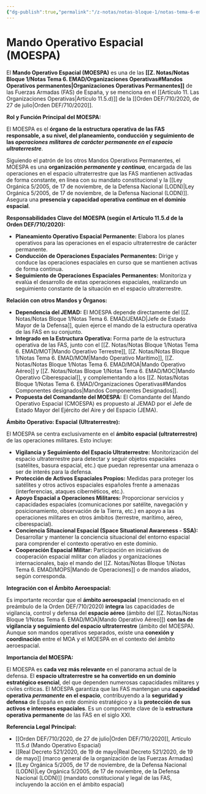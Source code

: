 ```yaml
---
{"dg-publish":true,"permalink":"/z-notas/notas-bloque-1/notas-tema-6-emad/moespa/"}
---
```


# Mando Operativo Espacial (MOESPA)

El **Mando Operativo Espacial (MOESPA)** es una de las **[[Z. Notas/Notas Bloque 1/Notas Tema 6. EMAD/Organizaciones Operativas#Mandos Operativos permanentes\|Organizaciones Operativas Permanentes]]** de las Fuerzas Armadas (FAS) de España, y se menciona en el [[Artículo 11. Las Organizaciones Operativas\|Artículo 11.5.d)]] de la [[Orden DEF/710/2020, de 27 de julio\|Orden DEF/710/2020]].

**Rol y Función Principal del MOESPA:**

El MOESPA es el **órgano de la estructura operativa de las FAS responsable, a su nivel, del planeamiento, conducción y seguimiento de las *operaciones militares de carácter permanente en el espacio ultraterrestre***.

Siguiendo el patrón de los otros Mandos Operativos Permanentes, el MOESPA es una **organización *permanente* y *continua***,  encargada de las operaciones en el espacio ultraterrestre que las FAS mantienen activadas de forma constante, en línea con su mandato constitucional y la [[Ley Orgánica 5/2005, de 17 de noviembre, de la Defensa Nacional (LODN)\|Ley Orgánica 5/2005, de 17 de noviembre, de la Defensa Nacional (LODN)]].  Asegura una **presencia y capacidad operativa *continua* en el dominio espacial**.

**Responsabilidades Clave del MOESPA (según el Artículo 11.5.d de la Orden DEF/710/2020):**

*   **Planeamiento Operativo Espacial Permanente:** Elabora los planes operativos para las operaciones en el espacio ultraterrestre de carácter permanente.
*   **Conducción de Operaciones Espaciales Permanentes:**  Dirige y conduce las operaciones espaciales en curso que se mantienen activas de forma continua.
*   **Seguimiento de Operaciones Espaciales Permanentes:**  Monitoriza y evalúa el desarrollo de estas operaciones espaciales, realizando un seguimiento constante de la situación en el espacio ultraterrestre.

**Relación con otros Mandos y Órganos:**

*   **Dependencia del JEMAD:** El MOESPA depende directamente del [[Z. Notas/Notas Bloque 1/Notas Tema 6. EMAD/JEMAD\|Jefe de Estado Mayor de la Defensa]], quien ejerce el mando de la estructura operativa de las FAS en su conjunto.
*   **Integrado en la Estructura Operativa:**  Forma parte de la estructura operativa de las FAS,  junto con el [[Z. Notas/Notas Bloque 1/Notas Tema 6. EMAD/MOT\|Mando Operativo Terrestre]], [[Z. Notas/Notas Bloque 1/Notas Tema 6. EMAD/MOM\|Mando Operativo Marítimo]], [[Z. Notas/Notas Bloque 1/Notas Tema 6. EMAD/MOA\|Mando Operativo Aéreo]] y [[Z. Notas/Notas Bloque 1/Notas Tema 6. EMAD/MOC\|Mando Operativo Ciberespacial]], y complementando a los [[Z. Notas/Notas Bloque 1/Notas Tema 6. EMAD/Organizaciones Operativas#Mandos Componentes designados\|Mandos Componentes Designados]].
*   **Propuesta del Comandante del MOESPA:** El Comandante del Mando Operativo Espacial (CMOESPA) es propuesto al JEMAD por el Jefe de Estado Mayor del Ejército del Aire y del Espacio (JEMA).

**Ámbito Operativo: Espacial (Ultraterrestre):**

El MOESPA se centra exclusivamente en el **ámbito espacial (ultraterrestre)** de las operaciones militares.  Esto incluye:

*   **Vigilancia y Seguimiento del Espacio Ultraterrestre:**  Monitorización del espacio ultraterrestre para detectar y seguir objetos espaciales (satélites, basura espacial, etc.) que puedan representar una amenaza o ser de interés para la defensa.
*   **Protección de Activos Espaciales Propios:**  Medidas para proteger los satélites y otros activos espaciales españoles frente a amenazas (interferencias, ataques cibernéticos, etc.).
*   **Apoyo Espacial a Operaciones Militares:**  Proporcionar servicios y capacidades espaciales (comunicaciones por satélite, navegación y posicionamiento, observación de la Tierra, etc.) en apoyo a las operaciones militares en otros ámbitos (terrestre, marítimo, aéreo, ciberespacial).
*   **Conciencia Situacional Espacial (Space Situational Awareness - SSA):**  Desarrollar y mantener la conciencia situacional del entorno espacial para comprender el contexto operativo en este dominio.
*   **Cooperación Espacial Militar:**  Participación en iniciativas de cooperación espacial militar con aliados y organizaciones internacionales, bajo el mando del [[Z. Notas/Notas Bloque 1/Notas Tema 6. EMAD/MOPS\|Mando de Operaciones]] o de mandos aliados, según corresponda.

**Integración con el Ámbito Aeroespacial:**

Es importante recordar que el **ámbito aeroespacial** (mencionado en el preámbulo de la Orden DEF/710/2020) **integra** las capacidades de vigilancia, control y defensa del **espacio aéreo** (ámbito del [[Z. Notas/Notas Bloque 1/Notas Tema 6. EMAD/MOA\|Mando Operativo Aéreo]]) **con las de vigilancia y seguimiento del espacio ultraterrestre** (ámbito del MOESPA).  Aunque son mandos operativos separados, existe una **conexión y coordinación** entre el MOA y el MOESPA en el contexto del ámbito aeroespacial.

**Importancia del MOESPA:**

El MOESPA es **cada vez más relevante** en el panorama actual de la defensa.  El **espacio ultraterrestre se ha convertido en un dominio estratégico esencial**,  del que dependen numerosas capacidades militares y civiles críticas.  El MOESPA garantiza que las FAS mantengan una **capacidad operativa *permanente* en el espacio**,  contribuyendo a la **seguridad y defensa** de España en este dominio estratégico y a la **protección de sus activos e intereses espaciales**.  Es un componente clave de la **estructura operativa permanente** de las FAS en el siglo XXI.

**Referencia Legal Principal:**

*   [[Orden DEF/710/2020, de 27 de julio\|Orden DEF/710/2020]], Artículo 11.5.d (Mando Operativo Espacial)
*   [[Real Decreto 521/2020, de 19 de mayo\|Real Decreto 521/2020, de 19 de mayo]] (marco general de la organización de las Fuerzas Armadas)
*   [[Ley Orgánica 5/2005, de 17 de noviembre, de la Defensa Nacional (LODN)\|Ley Orgánica 5/2005, de 17 de noviembre, de la Defensa Nacional (LODN)]] (mandato constitucional y legal de las FAS, incluyendo la acción en el ámbito espacial)
